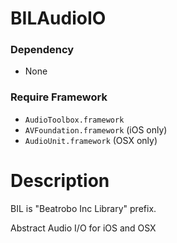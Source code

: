 BILAudioIO
=================

### Dependency
* None

### Require Framework
* `AudioToolbox.framework`
* `AVFoundation.framework` (iOS only)
* `AudioUnit.framework` (OSX only)

# Description

BIL is "Beatrobo Inc Library" prefix.

Abstract Audio I/O for iOS and OSX
